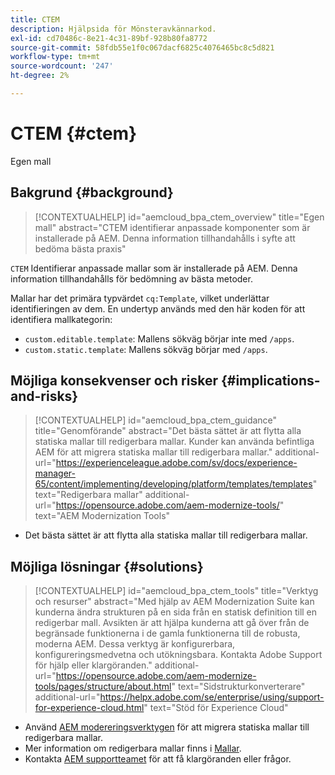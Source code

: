 ```yaml
---
title: CTEM
description: Hjälpsida för Mönsteravkännarkod.
exl-id: cd70486c-8e21-4c31-89bf-928b80fa8772
source-git-commit: 58fdb55e1f0c067dacf6825c4076465bc8c5d821
workflow-type: tm+mt
source-wordcount: '247'
ht-degree: 2%

---
```


# CTEM {#ctem}

Egen mall

## Bakgrund {#background}

>[!CONTEXTUALHELP]
>id="aemcloud_bpa_ctem_overview"
>title="Egen mall"
>abstract="CTEM identifierar anpassade komponenter som är installerade på AEM. Denna information tillhandahålls i syfte att bedöma bästa praxis"

`CTEM` Identifierar anpassade mallar som är installerade på AEM. Denna information tillhandahålls för bedömning av bästa metoder.

Mallar har det primära typvärdet `cq:Template`, vilket underlättar identifieringen av dem. En undertyp används med den här koden för att identifiera mallkategorin:

* `custom.editable.template`: Mallens sökväg börjar inte med `/apps`.
* `custom.static.template`: Mallens sökväg börjar med `/apps`.

## Möjliga konsekvenser och risker {#implications-and-risks}

>[!CONTEXTUALHELP]
>id="aemcloud_bpa_ctem_guidance"
>title="Genomförande"
>abstract="Det bästa sättet är att flytta alla statiska mallar till redigerbara mallar. Kunder kan använda befintliga AEM för att migrera statiska mallar till redigerbara mallar."
>additional-url="https://experienceleague.adobe.com/sv/docs/experience-manager-65/content/implementing/developing/platform/templates/templates" text="Redigerbara mallar"
>additional-url="https://opensource.adobe.com/aem-modernize-tools/" text="AEM Modernization Tools"

* Det bästa sättet är att flytta alla statiska mallar till redigerbara mallar.

## Möjliga lösningar {#solutions}

>[!CONTEXTUALHELP]
>id="aemcloud_bpa_ctem_tools"
>title="Verktyg och resurser"
>abstract="Med hjälp av AEM Modernization Suite kan kunderna ändra strukturen på en sida från en statisk definition till en redigerbar mall. Avsikten är att hjälpa kunderna att gå över från de begränsade funktionerna i de gamla funktionerna till de robusta, moderna AEM. Dessa verktyg är konfigurerbara, konfigureringsmedvetna och utökningsbara. Kontakta Adobe Support för hjälp eller klargöranden."
>additional-url="https://opensource.adobe.com/aem-modernize-tools/pages/structure/about.html" text="Sidstrukturkonverterare"
>additional-url="https://helpx.adobe.com/se/enterprise/using/support-for-experience-cloud.html" text="Stöd för Experience Cloud"

* Använd [AEM modereringsverktygen](https://opensource.adobe.com/aem-modernize-tools/) för att migrera statiska mallar till redigerbara mallar.
* Mer information om redigerbara mallar finns i [Mallar](https://experienceleague.adobe.com/sv/docs/experience-manager-65/content/implementing/developing/platform/templates/templates).
* Kontakta [AEM supportteamet](https://helpx.adobe.com/se/enterprise/using/support-for-experience-cloud.html) för att få klargöranden eller frågor.
